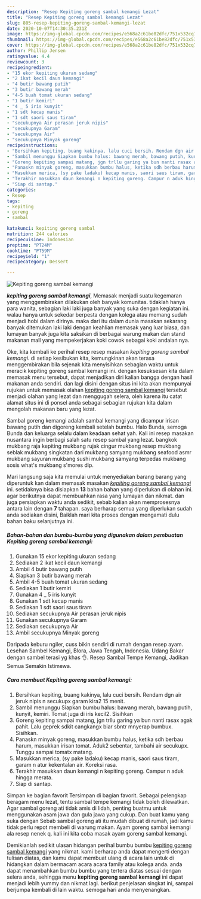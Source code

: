```yaml
---
description: "Resep Kepiting goreng sambal kemangi Lezat"
title: "Resep Kepiting goreng sambal kemangi Lezat"
slug: 805-resep-kepiting-goreng-sambal-kemangi-lezat
date: 2020-10-07T14:30:35.231Z
image: https://img-global.cpcdn.com/recipes/e568a2c61be82dfc/751x532cq70/kepiting-goreng-sambal-kemangi-foto-resep-utama.jpg
thumbnail: https://img-global.cpcdn.com/recipes/e568a2c61be82dfc/751x532cq70/kepiting-goreng-sambal-kemangi-foto-resep-utama.jpg
cover: https://img-global.cpcdn.com/recipes/e568a2c61be82dfc/751x532cq70/kepiting-goreng-sambal-kemangi-foto-resep-utama.jpg
author: Phillip Jensen
ratingvalue: 4.4
reviewcount: 3
recipeingredient:
- "15 ekor kepiting ukuran sedang"
- "2 ikat kecil daun kemangi"
- "4 butir bawang putih"
- "3 butir bawang merah"
- "4-5 buah tomat ukuran sedang"
- "1 butir kemiri"
- "4 _ 5 iris kunyit"
- "1 sdt kecap manis"
- "1 sdt saori saus tiram"
- "secukupnya Air perasan jeruk nipis"
- "secukupnya Garam"
- "secukupnya Air"
- "secukupnya Minyak goreng"
recipeinstructions:
- "Bersihkan kepiting, buang kakinya, lalu cuci bersih. Rendam dgn air jeruk nipis n secukupx garam kira2 15 menit."
- "Sambil menunggu Siapkan bumbu halus: bawang merah, bawang putih, kunyit, kemiri. Tomat juga di iris kecil2. Sisihkan"
- "Goreng kepiting sampai matang, jgn trllu garing ya bun nanti rasax agak pahit. Lalu geprek sdkit cangkangx biar sbntr mnyerap bumbux. Sisihkan."
- "Panaskn minyak goreng, masukkan bumbu halus, ketika sdh berbau harum, masukkan irisan tomat. Aduk2 sebentar, tambahi air secukupx. Tunggu sampai tomatx matang."
- "Masukkan merica, (sy pake ladaku) kecap manis, saori saus tiram, garam n atur kekentalan air. Koreksi rasa."
- "Terakhir masukkan daun kemangi n kepiting goreng. Campur n aduk hingga merata."
- "Siap di santap."
categories:
- Resep
tags:
- kepiting
- goreng
- sambal

katakunci: kepiting goreng sambal 
nutrition: 244 calories
recipecuisine: Indonesian
preptime: "PT24M"
cooktime: "PT59M"
recipeyield: "1"
recipecategory: Dessert

---
```



![Kepiting goreng sambal kemangi](https://img-global.cpcdn.com/recipes/e568a2c61be82dfc/751x532cq70/kepiting-goreng-sambal-kemangi-foto-resep-utama.jpg)

<b><i>kepiting goreng sambal kemangi</i></b>, Memasak menjadi suatu kegemaran yang menggembirakan dilakukan oleh banyak komunitas. tidaklah hanya para wanita, sebagian laki laki juga banyak yang suka dengan kegiatan ini. walau hanya untuk sekedar berpesta dengan kolega atau memang sudah menjadi hobi dalam dirinya. maka dari itu dalam dunia masakan sekarang banyak ditemukan laki laki dengan keahlian memasak yang luar biasa, dan lumayan banyak juga kita saksikan di berbagai warung makan dan stand makanan mall yang mempekerjakan koki cowok sebagai koki andalan nya.

Oke, kita kembali ke perihal resep resep masakan <i>kepiting goreng sambal kemangi</i>. di setiap kesibukan kita, kemungkinan akan terasa menggembirakan bila sejenak kita menyisihkan sebagian waktu untuk meracik kepiting goreng sambal kemangi ini. dengan kesuksesan kita dalam memasak menu tersebut, dapat menjadikan diri kalian bangga dengan hasil makanan anda sendiri. dan lagi disini dengan situs ini kita akan mempunyai rujukan untuk memasak olahan <u>kepiting goreng sambal kemangi</u> tersebut menjadi olahan yang lezat dan menggugah selera, oleh karena itu catat alamat situs ini di ponsel anda sebagai sebagian rujukan kita dalam mengolah makanan baru yang lezat.

Sambal goreng kemangi adalah sambal kemangi yang dicampur irisan bawang putih dan digoreng kembali setelah bumbu. Halo Bunda, semoga Bunda dan keluarga selalu dalam keadaan sehat yah. Kali ini resep masakan nusantara ingin berbagi salah satu resep sambal yang lezat. bangkok mukbang raja kepiting mukbang rujak cingur mukbang resep mukbang seblak mukbang singkatan dari mukbang samyang mukbang seafood asmr mukbang sayuran mukbang sushi mukbang samyang terpedas mukbang sosis what&#39;s mukbang s&#39;mores dip.


Mari langsung saja kita memulai untuk menyediakan barang barang yang diperuntuk kan dalam memasak masakan <u><i>kepiting goreng sambal kemangi</i></u> ini. setidaknya bisa disiapkan <b>13</b> bahan bahan yang diperlukan di olahan ini. agar berikutnya dapat membuahkan rasa yang lumayan dan nikmat. dan juga persiapkan waktu anda sedikit, sebab kalian akan memprosesnya antara lain dengan <b>7</b> tahapan. saya berharap semua yang diperlukan sudah anda sediakan disini, Baiklah mari kita proses dengan mengamati dulu bahan baku selanjutnya ini.

<!--inarticleads1-->

##### Bahan-bahan dan bumbu-bumbu yang digunakan dalam pembuatan Kepiting goreng sambal kemangi:

1. Gunakan 15 ekor kepiting ukuran sedang
1. Sediakan 2 ikat kecil daun kemangi
1. Ambil 4 butir bawang putih
1. Siapkan 3 butir bawang merah
1. Ambil 4-5 buah tomat ukuran sedang
1. Sediakan 1 butir kemiri
1. Gunakan 4 _ 5 iris kunyit
1. Gunakan 1 sdt kecap manis
1. Sediakan 1 sdt saori saus tiram
1. Sediakan secukupnya Air perasan jeruk nipis
1. Gunakan secukupnya Garam
1. Sediakan secukupnya Air
1. Ambil secukupnya Minyak goreng


Daripada keburu ngiler, cuss bikin sendiri di rumah dengan resep ayam. Lesehan Sambel Kemangi, Blora, Jawa Tengah, Indonesia. Udang Bakar dengan sambel terasi yg khas 👌. Resep Sambal Tempe Kemangi, Jadikan Semua Semakin Istimewa. 

<!--inarticleads2-->

##### Cara membuat Kepiting goreng sambal kemangi:

1. Bersihkan kepiting, buang kakinya, lalu cuci bersih. Rendam dgn air jeruk nipis n secukupx garam kira2 15 menit.
1. Sambil menunggu Siapkan bumbu halus: bawang merah, bawang putih, kunyit, kemiri. Tomat juga di iris kecil2. Sisihkan
1. Goreng kepiting sampai matang, jgn trllu garing ya bun nanti rasax agak pahit. Lalu geprek sdkit cangkangx biar sbntr mnyerap bumbux. Sisihkan.
1. Panaskn minyak goreng, masukkan bumbu halus, ketika sdh berbau harum, masukkan irisan tomat. Aduk2 sebentar, tambahi air secukupx. Tunggu sampai tomatx matang.
1. Masukkan merica, (sy pake ladaku) kecap manis, saori saus tiram, garam n atur kekentalan air. Koreksi rasa.
1. Terakhir masukkan daun kemangi n kepiting goreng. Campur n aduk hingga merata.
1. Siap di santap.


Simpan ke bagian favorit Tersimpan di bagian favorit. Sebagai pelengkap beragam menu lezat, tentu sambal tempe kemangi tidak boleh dilewatkan. Agar sambal goreng ati tidak amis di lidah, penting buatmu untuk menggunakan asam jawa dan gula jawa yang cukup. Dan buat kamu yang suka dengan Sebab sambal goreng ati itu mudah dibuat di rumah, jadi kamu tidak perlu repot membeli di warung makan. Ayam goreng sambal kemangi ala resep nenek q. kali ini kita coba masak ayam goreng sambal kemangi. 

Demikianlah sedikit ulasan hidangan perihal bumbu bumbu <u>kepiting goreng sambal kemangi</u> yang nikmat. kami berharap anda dapat mengerti dengan tulisan diatas, dan kamu dapat membuat ulang di acara lain untuk di hidangkan dalam bermacam acara acara family atau kolega anda. anda dapat menambahkan bumbu bumbu yang tertera diatas sesuai dengan selera anda, sehingga menu <b>kepiting goreng sambal kemangi</b> ini dapat menjadi lebih yummy dan nikmat lagi. berikut penjelasan singkat ini, sampai berjumpa kembali di lain waktu. semoga hari anda menyenangkan.
